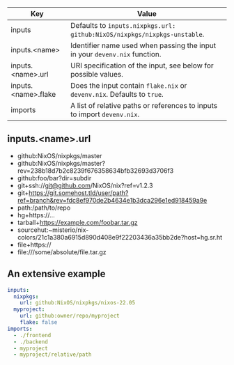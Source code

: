 
| Key                        | Value                                                                         |
| -------------------------- | ----------------------------------------------------------------------------- |
| inputs                     | Defaults to `inputs.nixpkgs.url: github:NixOS/nixpkgs/nixpkgs-unstable`.      |
| inputs.&lt;name&gt;        | Identifier name used when passing the input in your ``devenv.nix`` function.  |
| inputs.&lt;name&gt;.url    | URI specification of the input, see below for possible values.                |
| inputs.&lt;name&gt;.flake  | Does the input contain ``flake.nix`` or ``devenv.nix``. Defaults to ``true``. |
| imports                    | A list of relative paths or references to inputs to import ``devenv.nix``.    |

## inputs.&lt;name&gt;.url

- github:NixOS/nixpkgs/master
- github:NixOS/nixpkgs/master?rev=238b18d7b2c8239f676358634bfb32693d3706f3
- github:foo/bar?dir=subdir
- git+ssh://git@github.com/NixOS/nix?ref=v1.2.3
- git+https://git.somehost.tld/user/path?ref=branch&rev=fdc8ef970de2b4634e1b3dca296e1ed918459a9e
- path:/path/to/repo
- hg+https://...
- tarball+https://example.com/foobar.tar.gz
- sourcehut:~misterio/nix-colors/21c1a380a6915d890d408e9f22203436a35bb2de?host=hg.sr.ht
- file+https://
- file:///some/absolute/file.tar.gz

## An extensive example

```yaml
inputs:
  nixpkgs:
    url: github:NixOS/nixpkgs/nixos-22.05
  myproject:
    url: github:owner/repo/myproject
    flake: false
imports:
  - ./frontend
  - ./backend
  - myproject
  - myproject/relative/path
```
